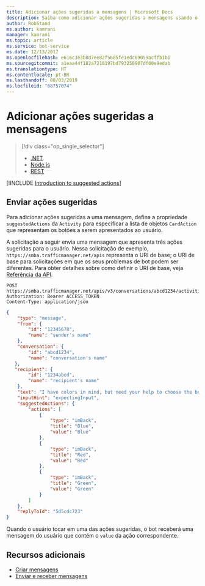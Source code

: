 ```yaml
---
title: Adicionar ações sugeridas a mensagens | Microsoft Docs
description: Saiba como adicionar ações sugeridas a mensagens usando o serviço Bot Connector.
author: RobStand
ms.author: kamrani
manager: kamrani
ms.topic: article
ms.service: bot-service
ms.date: 12/13/2017
ms.openlocfilehash: e616c3e3b8d7ee82f5685fe1edc69059acffb1b1
ms.sourcegitcommit: a1eaa44f182a7210197bd793250907df00e9edab
ms.translationtype: HT
ms.contentlocale: pt-BR
ms.lasthandoff: 08/03/2019
ms.locfileid: "68757074"
---
```

# <a name="add-suggested-actions-to-messages"></a>Adicionar ações sugeridas a mensagens
> [!div class="op_single_selector"]
> - [.NET](../dotnet/bot-builder-dotnet-add-suggested-actions.md)
> - [Node.js](../nodejs/bot-builder-nodejs-send-suggested-actions.md)
> - [REST](../rest-api/bot-framework-rest-connector-add-suggested-actions.md)

[!INCLUDE [Introduction to suggested actions](../includes/snippet-suggested-actions-intro.md)]

## <a name="send-suggested-actions"></a>Enviar ações sugeridas

Para adicionar ações sugeridas a uma mensagem, defina a propriedade `suggestedActions` da `Activity` para especificar a lista de objetos `CardAction` que representam os botões a serem apresentados ao usuário. 

A solicitação a seguir envia uma mensagem que apresenta três ações sugeridas para o usuário. Nessa solicitação de exemplo, `https://smba.trafficmanager.net/apis` representa o URI de base; o URI de base para solicitações em que os seus problemas de bot podem ser diferentes. Para obter detalhes sobre como definir o URI de base, veja [Referência da API](bot-framework-rest-connector-api-reference.md#base-uri).

```http
POST https://smba.trafficmanager.net/apis/v3/conversations/abcd1234/activities/5d5cdc723
Authorization: Bearer ACCESS_TOKEN
Content-Type: application/json
```

```json
{
    "type": "message",
    "from": {
        "id": "12345678",
        "name": "sender's name"
    },
    "conversation": {
        "id": "abcd1234",
        "name": "conversation's name"
   },
   "recipient": {
        "id": "1234abcd",
        "name": "recipient's name"
    },
    "text": "I have colors in mind, but need your help to choose the best one.",
    "inputHint": "expectingInput",
    "suggestedActions": {
        "actions": [
            {
                "type": "imBack",
                "title": "Blue",
                "value": "Blue"
            },
            {
                "type": "imBack",
                "title": "Red",
                "value": "Red"
            },
            {
                "type": "imBack",
                "title": "Green",
                "value": "Green"
            }
        ]
    },
    "replyToId": "5d5cdc723"
}
```

Quando o usuário tocar em uma das ações sugeridas, o bot receberá uma mensagem do usuário que contém o `value` da ação correspondente.

## <a name="additional-resources"></a>Recursos adicionais

- [Criar mensagens](bot-framework-rest-connector-create-messages.md)
- [Enviar e receber mensagens](bot-framework-rest-connector-send-and-receive-messages.md)

[channelInspector]: ../bot-service-channel-inspector.md
